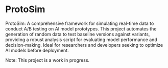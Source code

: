 # ProtoSim
ProtoSim: A comprehensive framework for simulating real-time data to conduct A/B testing on AI model prototypes. This project automates the generation of random data to test baseline versions against variants, providing a robust analysis script for evaluating model performance and decision-making. Ideal for researchers and developers seeking to optimize AI models before deployment.

Note: This project is a work in progress.
